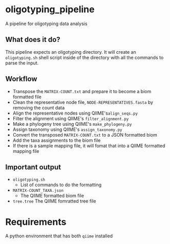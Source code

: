# oligotyping_pipeline
A pipeline for oligotyping data analysis

## What does it do?
This pipeline expects an oligotyping directory. It will create an `oligotyping.sh`
shell script inside of the directory with all the commands to parse the input.

## Workflow

* Transpose the `MATRIX-COUNT.txt` and prepare it to become a biom formatted file
* Clean the representative node file, `NODE-REPRESENTATIVES.fasta` by removing the count data
* Align the representative nodes using QIIME's`align_seqs.py`
* Filter the alignment using QIIME's `filter_alignment.py`
* Make a phylogeny tree using QIIME's `make_phylogeny.py`
* Assign taxonomy using QIIME's `assign_taxonomy.py`
* Convert the transposed `MATRIX-COUNT.txt` to a JSON formatted biom
* Add the taxa assignments to the biom file
* If there is a sample mapping file, it will fomat that into a QIIME formatted mapping file

## Important output
* `oligotyping.sh`
    * List of commands to do the formatting
* `MATRIX-COUNT_TAXA.json`
    * The QIIME formatted biom file
* `tree.tree`
    The QIIME fomratted tree file

# Requirements
A python environment that has both `qiime` installed
